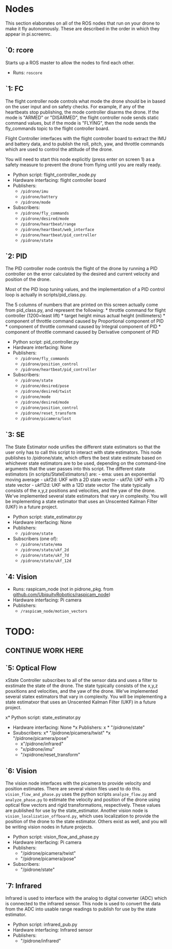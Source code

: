 # Nodes

This section elaborates on all of the ROS nodes that run on your drone to make it fly autonomously. These are described in the order in which they appear in pi.screenrc.

## \`0: rcore
Starts up a ROS master to allow the nodes to find each other.

* Runs: `roscore`

## \`1: FC
The flight controller node controls what mode the drone should be in based on the user input and on safety checks. For example, if any of the heartbeats stop publishing, the mode controller disarms the drone. If the mode is "ARMED" or "DISARMED", the flight controller node sends static command values, but if the mode is "FLYING", then the node sends the fly_commands topic to the flight controller board.

Flight Controller interfaces with the flight controller board to extract the IMU and battery data, and to publish the roll, pitch, yaw, and throttle commands which are used to control the attitude of the drone. 

You will need to start this node explicitly (press enter on screen 1) as a safety measure to prevent the drone from flying until you are really ready.

* Python script: flight_controller_node.py
* Hardware interfacing: flight controller board
* Publishers:
    * `/pidrone/imu`
    * `/pidrone/battery`
    * `/pidrone/mode`
* Subscribers:
    * `/pidrone/fly_commands`
    * `/pidrone/desired/mode`
    * `/pidrone/heartbeat/range`
    * `/pidrone/heartbeat/web_interface`
    * `/pidrone/heartbeat/pid_controller`
    * `/pidrone/state`

## \`2: PID
The PID controller node controls the flight of the drone by running a PID controller on the error calculated by the desired and current velocity and position of the drone.

Most of the PID loop tuning values, and the implementation of a PID control loop is actually in scripts/pid_class.py.

The 5 columns of numbers that are printed on this screen actually come from pid_class.py, and represent the following:
    * throttle command for flight controller (1200=least lift)
    * target height minus actual height (millimeters)
    * component of throttle command caused by Proportional component of PID
    * component of throttle command caused by Integral component of PID
    * component of throttle command caused by Derivative component of PID

* Python script: pid_controller.py
* Hardware interfacing: None
* Publishers:
    * `/pidrone/fly_commands`
    * `/pidrone/position_control`
    * `/pidrone/heartbeat/pid_controller`
* Subscribers:
    * `/pidrone/state`
    * `/pidrone/desired/pose`
    * `/pidrone/desired/twist`
    * `/pidrone/mode`
    * `/pidrone/desired/mode`
    * `/pidrone/position_control`
    * `/pidrone/reset_transform`
    * `/pidrone/picamera/lost`

## \`3: SE
The State Estimator node unifies the different state estimators so that the user only has to call this script to interact with state estimators. This node publishes to /pidrone/state, which offers the best state estimate based on whichever state estimators are to be used, depending on the command-line arguments that the user passes into this script.
    The different state estimators (in scripts/StateEstimators/) are:
        - ema: uses an exponential moving average
        - ukf2d: UKF with a 2D state vector
        - ukf7d: UKF with a 7D state vector
        - ukf12d: UKF with a 12D state vector
 The state typically consists of the x,y,z positions and velocities, and the yaw of the drone. We've implemented several state estimators that vary in complexity. You will be implementing a state estimator that uses an Unscented Kalman Filter (UKF) in a future project.

* Python script: state_estimator.py
* Hardware interfacing: None
* Publishers:
    * `/pidrone/state`
* Subscribers (one of):
    * `/pidrone/state/ema`
    * `/pidrone/state/ukf_2d`
    * `/pidrone/state/ukf_7d`
    * `/pidrone/state/ukf_12d`


## \`4: Vision

* Runs: raspicam_node (not in pidrone_pkg. from [github.com/UbiquityRobotics/raspicam_node](https://www.github.com/UbiquityRobotics/raspicam_node))
* Hardware interfacing: Pi camera
* Publishers:
    * `/raspicam_node/motion_vectors`

# TODO:
## CONTINUE WORK HERE

## \`5: Optical Flow
xState Controller subscribes to all of the sensor data and uses a filter to exstimate the state of the drone. The state typically consists of the x,y,z posxitions and velocities, and the yaw of the drone. We've implemented several statex estimators that vary in complexity. You will be implementing a state estimatxor that uses an Unscented Kalman Filter (UKF) in a future project.

x* Python script: state_estimator.py
* Hardware interfacing: None
*x Publishers:
  x  * "/pidrone/state"
* Sxubscribers:
    x* "/pidrone/picamera/twist"
    *x "/pidrone/picamera/pose"
    * x"/pidrone/infrared"
    * "x/pidrone/imu"
    * "/xpidrone/reset_transform"

## \`6: Vision
The vision node interfaces with the picamera to provide velocity and position estimates. There are several vision files used to do this. `vision_flow_and_phase.py` uses the python scripts `analyze_flow.py` and `analyze_phase.py` to estimate the velocity and position of the drone using optical flow vectors and rigid transformations, respectively. These values are published for use by the state_estimator. Another vision node is `vision_localization_offboard.py`, which uses localization to provide the position of the drone to the state estimator. Others exist as well, and you will be writing vision nodes in future projects.

* Python script: vision_flow_and_phase.py
* Hardware interfacing: Pi camera
* Publishers:
    * "/pidrone/picamera/twist"
    * "/pidrone/picamera/pose"
* Subscribers:
    * "/pidrone/state"

## \`7: Infrared
Infrared is used to interface with the analog to digital converter (ADC) which is connected to the infrared sensor. This node is used to convert the data from the ADC into usable range readings to publish for use by the state estimator.

* Python script: infrared_pub.py
* Hardware interfacing: Infrared sensor
* Publishers:
    * "/pidrone/infrared"
